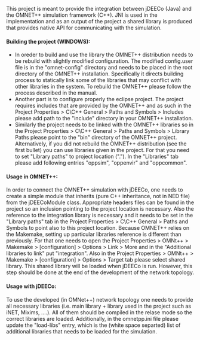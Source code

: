 This project is meant to provide the integration between jDEECo (Java) and the OMNET++ simulation framework (C++).
JNI is used in the implementation and as an output of the project a shared library is produced that provides native API for communicating with the simulation.

#### Building the project (WINDOWS):
* In oreder to build and use the library the OMNET++ distribution needs to be rebuild with slightly modified configuration. The modified config.user file is in the "omnet-config" directory and needs to be placed in the root directory of the OMNET++ installation. Specifically it directs building process to statically link some of the libraries that may conflict with other libraries in the system. To rebuild the OMNET++ please follow the process described in the manual.
* Another part is to configure properly the eclipse project. The project requires includes that are provided by the OMNET++ and as such in the Project Properties > C\C++ General > Paths and Symbols > Includes please add path to the "include" directory in your OMNET++ installation.
* Similarly the project needs to be linked with the OMNET++ libraries so in the Project Properties > C\C++ General > Paths and Symbols > Library Paths please point to the "bin" directory of the OMNET++ project. Alternatively, if you did not rebuild the OMNET++ distribution (see the first bullet) you can use libraries given in the project. For that you need to set "Library paths" to project location ("."). In the "Libraries" tab please add following entries "oppsim", "oppenvir" and "oppcommon".

#### Usage in OMNET++:
In order to connect the OMNET++ simulation with jDEECo, one needs to create a simple module that inherits (pure C++ inheritance, not in NED file) from the jDEECoModule class. Appropriate headers files can be found in the project so an inclusion pointing to the project location is necessary. Also the reference to the integration library is necessary and it needs to be set in the "Library paths" tab in the Project Properties > C\C++ General > Paths and Symbols to point also to this project location.
Because OMNET++ relies on the Makemake, setting up particular libraries reference is different than previously. For that one needs to open the Project Properties > OMNt++ > Makemake > [configuration] > Options > Link > More and in the "Additional libraries to link" put "integration". Also in the Project Properties > OMNt++ > Makemake > [configuration] > Options > Target tab please select shared library. This shared library will be loaded when jDEECo is run. However, this step should be done at the end of the development of the network topology.

#### Usage with jDEECo:
To use the developed (in OMNet++) network topology one needs to provide all necessary libraries (i.e. main library + library used in the project such as iNET, Mixims, ....). All of them should be compiled in the relase mode so the correct libraries are loaded. Additionally, in the omnetpp.ini file please update the "load-libs" entry, which is the (white space separted) list of additional libraries that needs to be loaded for the simulation.
